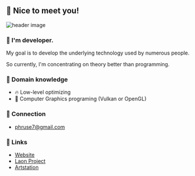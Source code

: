 ## 👋 Nice to meet you!
<img src="https://iili.io/U9BpbS.png" alt="header image" border="0">

### 🥳 I'm developer.

My goal is to develop the underlying technology used by numerous people.

So currently, I'm concentrating on theory better than programming.

### 📌 Domain knowledge
- 🔥 Low-level optimizing
- 🎨 Computer Graphics programing (Vulkan or OpenGL)

### 🤝 Connection
- phruse7@gmail.com

### 🔗 Links
- [Website](https://phruse.com)
- [Laon Project](https://laon.io)
- [Artstation](https://www.artstation.com/phruse)
